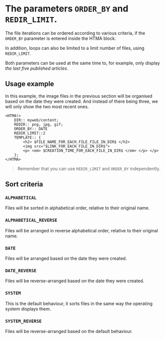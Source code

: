 # The parameters `ORDER_BY` and `REDIR_LIMIT`.

The file iterations can be ordered according to various criteria, if the `ORDER_BY` parameter is entered inside the HTMA block.

In addition, loops can also be limited to a limit number of files, using `REDIR_LIMIT`.

Both parameters can be used at the same time to, for example, only display _the last five published articles_. 

## Usage example

In this example, the image files in the previous section will be organised based on the date they were created. And instead of there being three, we will only show the two most recent ones.

```
<HTMA!>
    DIR:: myweb/content;
    REDIR:: png, jpg, gif;
    ORDER_BY:: DATE
    REDIR_LIMIT::2
    TEMPLATE:: {
        <h2> $FILE_NAME_FOR_EACH_FILE_FILE_IN_DIR$ </h2>
        <img src="$LINK_FOR_EACH_FILE_IN_DIR$">
        <p> <em> $CREATION_TIME_FOR_EACH_FILE_IN_DIR$ </em> </p> </p>
    };
</HTMA>
```

> Remember that you can use `REDIR_LIMIT` and `ORDER_BY` independently.

## Sort criteria

### `ALPHABETICAL`

Files will be sorted in alphabetical order, relative to their original name. 

### `ALPHABETICAL_REVERSE`

Files will be arranged in reverse alphabetical order, relative to their original name. 

### `DATE`

Files will be arranged based on the date they were created. 

### `DATE_REVERSE`

Files will be reverse-arranged based on the date they were created. 

### `SYSTEM`

This is the default behaviour, it sorts files in the same way the operating system displays them. 

### `SYSTEM_REVERSE`

Files will be reverse-arranged based on the default behaviour.
